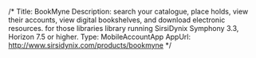 /*
Title: BookMyne
Description:  search your catalogue, place holds, view their accounts, view digital bookshelves, and download electronic resources.  for those libraries  library running SirsiDynix Symphony 3.3, Horizon 7.5 or higher.
Type: MobileAccountApp
AppUrl: http://www.sirsidynix.com/products/bookmyne
*/